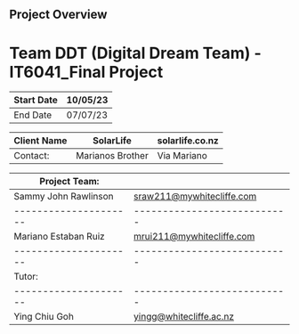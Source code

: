 ## Project Overview

# Team DDT (Digital Dream Team) - IT6041_Final Project

| Start Date | 10/05/23 |
|------------|----------|
|  End Date  | 07/07/23 |


| Client Name | SolarLife        | solarlife.co.nz|
| ------------|------------------|----------------|
| Contact:    | Marianos Brother| Via Mariano   |


| Project Team:       |                           |
|---------------------|---------------------------|
|Sammy John Rawlinson | sraw211@mywhitecliffe.com |
|---------------------|---------------------------|
|Mariano Estaban Ruiz | mrui211@mywhitecliffe.com |
|---------------------|---------------------------|
| Tutor:              |                           |
|---------------------|---------------------------|
|Ying Chiu Goh        | yingg@whitecliffe.ac.nz   |


